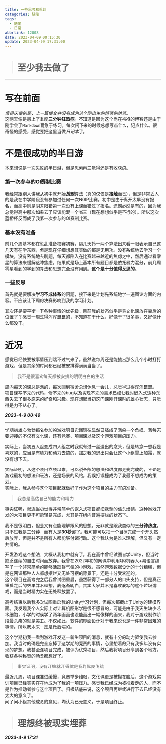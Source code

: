 ```yaml
---
title: 一些思考和规划
categories: 随笔
tags:
  - 随笔
  - 日常
abbrlink: 12008
date: 2023-04-09 00:15:30
update: 2023-04-09 17:31:00
---
```

> # 至少我去做了  
---
# 写在前面
*值得庆幸的是，上一篇博文并没有成为这个刚出生的博客的绝笔。*  
这两天像是患上了重度**三分钟狂热症**。不知道是因为这个尚在襁褓的博客还是由于刚学会了`Markdown`而急于练习，每次闲下来的时候总想写点什么，记点什么。很奇怪的感受，感觉要把这里当做*日记本*了。
# 不是很成功的半日游
本来想说是一次失败的半日游，但是思索再三觉得还是有收获的。
###  第一次参与的OI赛制比赛
我经常跟别人讲我从初中就开始***接触***算法（真的仅仅是**接触**而已），但是非常丢人的是我在中学阶段没有参加过任何一次NOIP比赛。初中是由于离开太早没有报名，而高中则是阴差阳错第一次没有上课而错过了报名。遗憾必然是有的，因为我总觉得高中那次如果去了应该能混一个省三（现在想想似乎是不行的）。所以这次蓝桥杯反而成了我第一次参与的OI赛制比赛。
### 基本没有准备
前几个周基本都在慌乱准备校赛初赛，隔几天拎一两个算法出来看一眼表示自己这几天有在学东西，但是现在仔细想想其实做的都是无用功。没有系统地去学习一个模块，没有系统地去刷题，每天都陷入在比赛越来越近的焦虑之中，然后通过看零星的算法来缓解这种焦虑。结果就是场上基本所有题目都是依托暴力混分，前几周零星看到的~~学到的~~算法和思想完全没有用到。**这个是十分值得反思的**。
### 一些反思
首先就是要解决**学习不成体系**的问题，接下来是计划先系统地学一遍图论方面的内容。不应该让下周的决赛影响到我的学习计划。

其次还是要平衡一下各种事情的优先级，目前我的状态似乎是将文化课放在靠后的位置了？感觉一周过得浑浑噩噩的，不知道在干什么，好像干了很多事，又好像什么都没干。
# 近况
感觉已经快要被事情压到喘不过气来了。虽然说每周还是能抽出那么几个小时打打游戏，但是其余的时间都已经被安排得满满当当了。
> 我不是很喜欢每天都被安排的明明白白的生活  

周内每天的课总是满的，每次回到宿舍总想休息一会儿，总觉得过得浑浑噩噩。  
项目课写不完的代码，修不完的bug以及实现不完的需求已经让我对嵌入式这种东西失去了很多原来的好奇和兴趣。现在想起当初这门课刚开课时的雄心壮志，只觉得是力不从心了。  

***2023-4-9 00:49***

---
学期初雄心勃勃报名参加的游戏项目实践现在显然已经成了我的一个负担。我每天要迎接的不仅有文化课，还有竞赛、项目课以及这个游戏项目的压力。  

实际上，当初五人组变成四人组之时我就有过一丝退出的念头，但是转念一想我是喜欢的，应当是有精力和动力去搞的，加之我的退出只会让这个小组雪上加霜，就没有想下去。  

实际证明，从这个项目立项以来，可以说全部的想法和进度都是我完成的，不论是游戏最初的想法和玩法，还是场景的风格。我误打误撞成为了我最不想成为的策划。  
实际上，我从参与这个项目起就做好了作为这个项目的主力军的准备。
> 我总是高估自己的能力和精力  

事实证明，就连当初觉得非常简单的嵌入式项目都把我整的焦头烂额，这种游戏开发的大项目更不可能轻易完成，尤其是在组内普遍摆烂的状态下。  

我不是很明白，但是又有点能理解跟风的思想。无非就是跟我类似的**三分钟热度**，只不过我是三分钟，而有人是**30秒**罢了。我可能可以把一个目标完成一个开头然后放弃，但是并不是所有人都能够付诸行动。这个我认为是难以理解，但又有一定共情的。  

开发游戏这个想法，大概从我初中就有了。我在高中曾经试图自学Unity，但当时缺乏连续的自由时间而放弃。我曾在2022年初的网课中利用QQ机器人+易语言编写了一个非常简单的能够活跃群气氛的小游戏，虽然游戏数据设计的十分糟糕，但是在网课那种人人都想摆烂又无处可摆的背景下，还是十分受欢迎的。  
这个项目在高考完之后我曾试图重启，虽然获得了一部分人的口头支持，但是真正重启之后的效果并不理想。我逐渐明白，其实大家并不是喜欢我写的这个垃圾游戏，而是当时精力实在无处释放罢了。

高考结束以后我多次试图重启我的Unity学习计划，但每次都截止于Unity的建模界面。我发现我个人实际上对计算机图形学是很不感冒的，可能是由于我天生缺少艺术细胞，小学的时候学了两年画画也没能画出一幅像样的画来，我对于游戏制作阶段最头疼的就是美工。不仅如此，软件的界面设计对于我来说也是一件非常困难的事情。所以我未来一定是做后端的。

这个学期初我一看到游戏开发这一新生项目的消息，就有十分的动力驱使我去参加。我当时的确是完全忘掉了这学期的竞赛的事情，心里想着的只有我多年没有实现的梦想。我甚至连项目完成，被评为优秀项目，然后我将项目分享到各个地方，收获各种称赞的场景都想好了。
>事实证明，没有开始就开香槟是我的优良传统  

最近几周，项目课推进缓慢，竞赛举步维艰，文化课更是被抛在脑后，这个游戏实训项目已经实实在在地成为了我的一项压力。感觉我已经成为被推着走的人，而不是作为推动者参与这个项目了。归根结底来说，这个项目再继续进行下去已经没有太大的意义了。  
问了问小组其他成员的意见，均认为已无意义，于是项目终止。
> # 理想终被现实埋葬

***2023-4-9 17:31***
